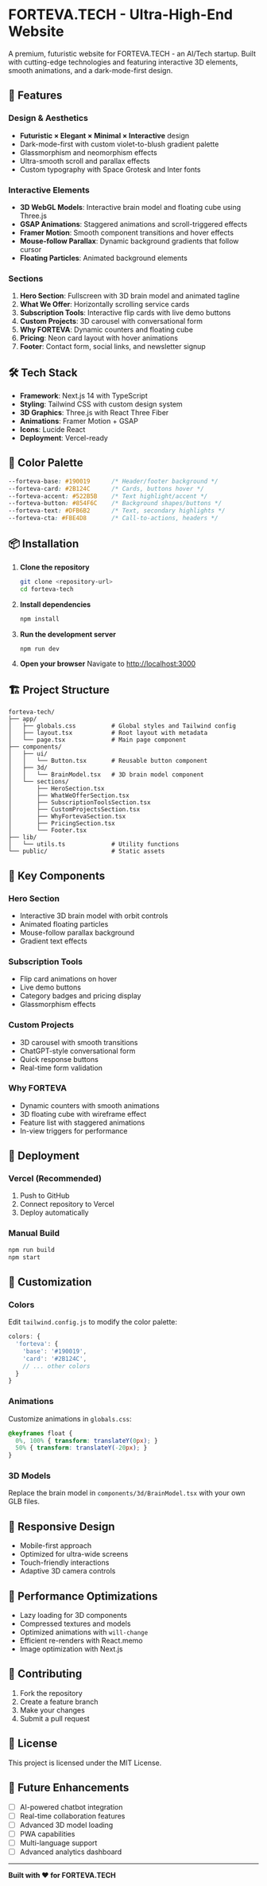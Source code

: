 # FORTEVA.TECH - Ultra-High-End Website

A premium, futuristic website for FORTEVA.TECH - an AI/Tech startup. Built with cutting-edge technologies and featuring interactive 3D elements, smooth animations, and a dark-mode-first design.

## 🚀 Features

### Design & Aesthetics
- **Futuristic × Elegant × Minimal × Interactive** design
- Dark-mode-first with custom violet-to-blush gradient palette
- Glassmorphism and neomorphism effects
- Ultra-smooth scroll and parallax effects
- Custom typography with Space Grotesk and Inter fonts

### Interactive Elements
- **3D WebGL Models**: Interactive brain model and floating cube using Three.js
- **GSAP Animations**: Staggered animations and scroll-triggered effects
- **Framer Motion**: Smooth component transitions and hover effects
- **Mouse-follow Parallax**: Dynamic background gradients that follow cursor
- **Floating Particles**: Animated background elements

### Sections
1. **Hero Section**: Fullscreen with 3D brain model and animated tagline
2. **What We Offer**: Horizontally scrolling service cards
3. **Subscription Tools**: Interactive flip cards with live demo buttons
4. **Custom Projects**: 3D carousel with conversational form
5. **Why FORTEVA**: Dynamic counters and floating cube
6. **Pricing**: Neon card layout with hover animations
7. **Footer**: Contact form, social links, and newsletter signup

## 🛠️ Tech Stack

- **Framework**: Next.js 14 with TypeScript
- **Styling**: Tailwind CSS with custom design system
- **3D Graphics**: Three.js with React Three Fiber
- **Animations**: Framer Motion + GSAP
- **Icons**: Lucide React
- **Deployment**: Vercel-ready

## 🎨 Color Palette

```css
--forteva-base: #190019      /* Header/footer background */
--forteva-card: #2B124C      /* Cards, buttons hover */
--forteva-accent: #522B5B    /* Text highlight/accent */
--forteva-button: #854F6C    /* Background shapes/buttons */
--forteva-text: #DFB6B2      /* Text, secondary highlights */
--forteva-cta: #FBE4D8       /* Call-to-actions, headers */
```

## 📦 Installation

1. **Clone the repository**
   ```bash
   git clone <repository-url>
   cd forteva-tech
   ```

2. **Install dependencies**
   ```bash
   npm install
   ```

3. **Run the development server**
   ```bash
   npm run dev
   ```

4. **Open your browser**
   Navigate to [http://localhost:3000](http://localhost:3000)

## 🏗️ Project Structure

```
forteva-tech/
├── app/
│   ├── globals.css          # Global styles and Tailwind config
│   ├── layout.tsx           # Root layout with metadata
│   └── page.tsx             # Main page component
├── components/
│   ├── ui/
│   │   └── Button.tsx       # Reusable button component
│   ├── 3d/
│   │   └── BrainModel.tsx   # 3D brain model component
│   └── sections/
│       ├── HeroSection.tsx
│       ├── WhatWeOfferSection.tsx
│       ├── SubscriptionToolsSection.tsx
│       ├── CustomProjectsSection.tsx
│       ├── WhyFortevaSection.tsx
│       ├── PricingSection.tsx
│       └── Footer.tsx
├── lib/
│   └── utils.ts             # Utility functions
└── public/                  # Static assets
```

## 🎯 Key Components

### Hero Section
- Interactive 3D brain model with orbit controls
- Animated floating particles
- Mouse-follow parallax background
- Gradient text effects

### Subscription Tools
- Flip card animations on hover
- Live demo buttons
- Category badges and pricing display
- Glassmorphism effects

### Custom Projects
- 3D carousel with smooth transitions
- ChatGPT-style conversational form
- Quick response buttons
- Real-time form validation

### Why FORTEVA
- Dynamic counters with smooth animations
- 3D floating cube with wireframe effect
- Feature list with staggered animations
- In-view triggers for performance

## 🚀 Deployment

### Vercel (Recommended)
1. Push to GitHub
2. Connect repository to Vercel
3. Deploy automatically

### Manual Build
```bash
npm run build
npm start
```

## 🎨 Customization

### Colors
Edit `tailwind.config.js` to modify the color palette:
```javascript
colors: {
  'forteva': {
    'base': '#190019',
    'card': '#2B124C',
    // ... other colors
  }
}
```

### Animations
Customize animations in `globals.css`:
```css
@keyframes float {
  0%, 100% { transform: translateY(0px); }
  50% { transform: translateY(-20px); }
}
```

### 3D Models
Replace the brain model in `components/3d/BrainModel.tsx` with your own GLB files.

## 📱 Responsive Design

- Mobile-first approach
- Optimized for ultra-wide screens
- Touch-friendly interactions
- Adaptive 3D camera controls

## 🔧 Performance Optimizations

- Lazy loading for 3D components
- Compressed textures and models
- Optimized animations with `will-change`
- Efficient re-renders with React.memo
- Image optimization with Next.js

## 🤝 Contributing

1. Fork the repository
2. Create a feature branch
3. Make your changes
4. Submit a pull request

## 📄 License

This project is licensed under the MIT License.

## 🎯 Future Enhancements

- [ ] AI-powered chatbot integration
- [ ] Real-time collaboration features
- [ ] Advanced 3D model loading
- [ ] PWA capabilities
- [ ] Multi-language support
- [ ] Advanced analytics dashboard

---

**Built with ❤️ for FORTEVA.TECH** 